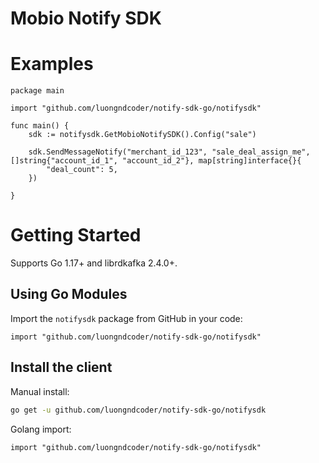 Mobio Notify SDK
=====================================================

Examples
========
```golang
package main

import "github.com/luongndcoder/notify-sdk-go/notifysdk"

func main() {
	sdk := notifysdk.GetMobioNotifySDK().Config("sale")

	sdk.SendMessageNotify("merchant_id_123", "sale_deal_assign_me", []string{"account_id_1", "account_id_2"}, map[string]interface{}{
		"deal_count": 5,
	})

}
```

Getting Started
===============
Supports Go 1.17+ and librdkafka 2.4.0+.

Using Go Modules
----------------

Import the `notifysdk` package from GitHub in your code:

```golang
import "github.com/luongndcoder/notify-sdk-go/notifysdk"
```

Install the client
------------------


Manual install:
```bash
go get -u github.com/luongndcoder/notify-sdk-go/notifysdk
```

Golang import:
```golang
import "github.com/luongndcoder/notify-sdk-go/notifysdk"
```
